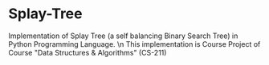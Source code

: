 # Splay-Tree
Implementation of Splay Tree (a self balancing Binary Search Tree) in Python Programming Language. \n
This implementation is Course Project of Course "Data Structures & Algorithms" (CS-211)
